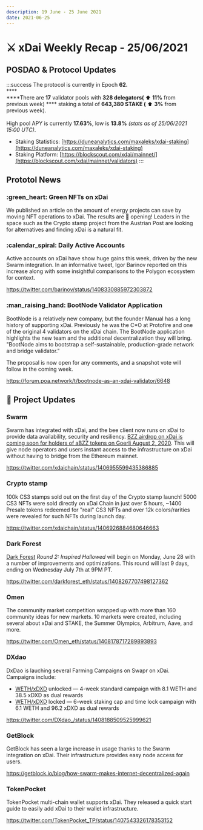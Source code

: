 ```yaml
---
description: 19 June - 25 June 2021
date: 2021-06-25
---
```


# ⚔️ xDai Weekly Recap - 25/06/2021

## POSDAO & Protocol Updates

:::success
The protocol is currently in Epoch **62.**\
****\
****There are **17** validator pools with **328 delegators(** ⬆️ **11%** from previous week) **** staking a total of **643,380 STAKE (** ⬆️ **3%** from previous week).\
\
High pool APY is currently **17.63%**, low is **13.8%** _(stats as of 25/06/2021 15:00 UTC)_.

* Staking Statistics: [https://duneanalytics.com/maxaleks/xdai-staking](https://duneanalytics.com/maxaleks/xdai-staking)
* Staking Platform: [https://blockscout.com/xdai/mainnet/](https://blockscout.com/xdai/mainnet/validators)
:::

## Prototol News

### :green\_heart: Green NFTs on xDai

We published an article on the amount of energy projects can save by moving NFT operations to xDai. The results are :eyes: opening! Leaders in the space such as the Crypto stamp project from the Austrian Post are looking for alternatives and finding xDai is a natural fit.

### :calendar\_spiral: Daily Active Accounts

Active accounts on xDai have show huge gains this week, driven by the new Swarm integration. In an informative tweet, Igor Barinov reported on this increase along with some insightful comparisons to the Polygon ecosystem for context.

https://twitter.com/barinov/status/1408330885972303872

### :man\_raising\_hand: BootNode Validator Application

BootNode is a relatively new company, but the founder Manual has a long history of supporting xDai. Previously he was the C\*O at Protofire and one of the original 4 validators on the xDai chain. The BootNode application highlights the new team and the additional decentralization they will bring. "BootNode aims to bootstrap a self-sustainable, production-grade network and bridge validator." 

The proposal is now open for any comments, and a snapshot vote will follow in the coming week.

https://forum.poa.network/t/bootnode-as-an-xdai-validator/6648

## :butterfly: Project Updates

### Swarm

Swarm has integrated with xDai, and the bee client now runs on xDai to provide data availability, security and resiliency. [BZZ airdrop on xDai is coming soon for holders of aBZZ tokens on Goerli ](https://medium.com/ethereum-swarm/swarm-airdrop-is-finishing-on-21-june-2021-important-notice-to-all-participants-6a58f29017a2)[August 2, 2020](https://medium.com/ethereum-swarm/swarm-airdrop-is-finishing-on-21-june-2021-important-notice-to-all-participants-6a58f29017a2). This will give node operators and users instant access to the infrastructure on xDai without having to bridge from the Ethereum mainnet.

https://twitter.com/xdaichain/status/1406955599435386885

### Crypto stamp

100k CS3 stamps sold out on the first day of the Crypto stamp launch! 5000 CS3 NFTs were sold directly on xDai Chain in just over 5 hours, \~1400 Presale tokens redeemed for "real" CS3 NFTs and over 12k colors/rarities were revealed for such NFTs during launch day.

https://twitter.com/xdaichain/status/1406926884680646663

### Dark Forest

[ Dark Forest](https://zkga.me/) _Round 2: Inspired Hallowed_ will begin on Monday, June 28 with a number of improvements and optimizations. This round will last 9 days, ending on Wednesday July 7th at 9PM PT.

https://twitter.com/darkforest_eth/status/1408267707498127362

### Omen

The community market competition wrapped up with more than 160 community ideas for new markets. 10 markets were created, including several about xDai and STAKE, the Summer Olympics, Arbitrum, Aave, and more.

https://twitter.com/Omen_eth/status/1408178717289893893

### DXdao

DxDao is lauching several Farming Campaigns on Swapr on xDai. Campaigns include:

* [WETH/xDXD](https://swapr.eth.link/#/pools/0x6A023CCd1ff6F2045C3309768eAd9E68F978f6e1/0xb90D6bec20993Be5d72A5ab353343f7a0281f158/0x060B50b5686f09ed87a1E42EEBBd14D289530459) unlocked — 4-week standard campaign with 8.1 WETH and 38.5 xDXD as dual rewards
* [WETH/xDXD](https://swapr.eth.link/#/pools/0x6A023CCd1ff6F2045C3309768eAd9E68F978f6e1/0xb90D6bec20993Be5d72A5ab353343f7a0281f158/0xc0ef25b17AC4012C2961f6C5E16919b994B2d982) locked — 6-week staking cap and time lock campaign with 6.1 WETH and 96.2 xDXD as dual rewards

https://twitter.com/DXdao_/status/1408188509525999621

### GetBlock

GetBlock has seen a large increase in usage thanks to the Swarm integration on xDai. Their infrastructure provides easy node access for users.

https://getblock.io/blog/how-swarm-makes-internet-decentralized-again

### TokenPocket

TokenPocket multi-chain wallet supports xDai. They released a quick start guide to easily add xDai to their wallet infrastructure.

https://twitter.com/TokenPocket_TP/status/1407543326178353152





